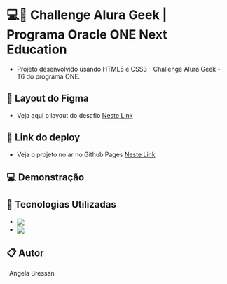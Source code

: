# 💻🚀 Challenge Alura Geek | Programa Oracle ONE Next Education


- Projeto desenvolvido usando HTML5 e CSS3 - Challenge Alura Geek - T6 do programa ONE.


 ## 🚀 Layout do Figma
- Veja aqui o layout do desafio [Neste Link](https://www.figma.com/design/1zm3NNIw4KcI0RQtR6UmqK/New-AluraGeek---PT?node-id=0-1&t=Ol3RAJtajYcmPzCQ-0)



 ## 🔗 Link do deploy
- Veja o projeto no ar no Github Pages [Neste Link](https://angelabressan.github.io/Challenge-Alura-Geek/)



 ## 💻 Demonstração

 


 ## 🚀 Tecnologias Utilizadas

- <img align="center" src="https://img.shields.io/badge/HTML5-E34F26?style=for-the-badge&logo=html5&logoColor=white">
- <img align="center" src="https://img.shields.io/badge/CSS3-1572B6?style=for-the-badge&logo=css3&logoColor=white">


 ## 📋 Autor
-Angela Bressan
